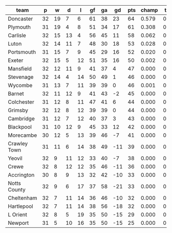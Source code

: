 |     team     | p  | w  | d  | l  | gf | ga | gd  | pts | champ | top2  | top3  | top4  |  5-7  | bot4  | bot3  | bot2  |
|--------------|----|----|----|----|----|----|-----|-----|-------|-------|-------|-------|-------|-------|-------|-------|
| Doncaster    | 32 | 19 |  7 |  6 | 61 | 38 |  23 |  64 | 0.579 | 0.848 | 0.943 | 0.983 | 0.017 | 0.000 | 0.000 | 0.000|
| Plymouth     | 31 | 19 |  4 |  8 | 51 | 34 |  17 |  61 | 0.308 | 0.674 | 0.858 | 0.938 | 0.060 | 0.000 | 0.000 | 0.000|
| Carlisle     | 32 | 15 | 13 |  4 | 56 | 45 |  11 |  58 | 0.062 | 0.225 | 0.499 | 0.718 | 0.254 | 0.000 | 0.000 | 0.000|
| Luton        | 32 | 14 | 11 |  7 | 48 | 30 |  18 |  53 | 0.028 | 0.131 | 0.335 | 0.576 | 0.359 | 0.000 | 0.000 | 0.000|
| Portsmouth   | 31 | 15 |  7 |  9 | 45 | 29 |  16 |  52 | 0.020 | 0.095 | 0.251 | 0.466 | 0.439 | 0.000 | 0.000 | 0.000|
| Exeter       | 32 | 15 |  5 | 12 | 51 | 35 |  16 |  50 | 0.002 | 0.020 | 0.075 | 0.178 | 0.521 | 0.000 | 0.000 | 0.000|
| Mansfield    | 32 | 12 | 11 |  9 | 41 | 37 |   4 |  47 | 0.000 | 0.001 | 0.003 | 0.012 | 0.131 | 0.000 | 0.000 | 0.000|
| Stevenage    | 32 | 14 |  4 | 14 | 50 | 49 |   1 |  46 | 0.000 | 0.000 | 0.003 | 0.016 | 0.161 | 0.000 | 0.000 | 0.000|
| Wycombe      | 31 | 13 |  7 | 11 | 39 | 39 |   0 |  46 | 0.001 | 0.006 | 0.021 | 0.063 | 0.390 | 0.000 | 0.000 | 0.000|
| Barnet       | 32 | 11 | 12 |  9 | 41 | 43 |  -2 |  45 | 0.000 | 0.000 | 0.001 | 0.004 | 0.072 | 0.003 | 0.001 | 0.000|
| Colchester   | 31 | 12 |  8 | 11 | 47 | 41 |   6 |  44 | 0.000 | 0.001 | 0.006 | 0.017 | 0.174 | 0.000 | 0.000 | 0.000|
| Grimsby      | 32 | 12 |  8 | 12 | 39 | 39 |   0 |  44 | 0.000 | 0.000 | 0.000 | 0.002 | 0.049 | 0.002 | 0.000 | 0.000|
| Cambridge    | 31 | 12 |  7 | 12 | 40 | 37 |   3 |  43 | 0.000 | 0.000 | 0.002 | 0.009 | 0.122 | 0.001 | 0.000 | 0.000|
| Blackpool    | 31 | 10 | 12 |  9 | 45 | 33 |  12 |  42 | 0.000 | 0.001 | 0.004 | 0.017 | 0.190 | 0.001 | 0.000 | 0.000|
| Morecambe    | 30 | 12 |  5 | 13 | 39 | 46 |  -7 |  41 | 0.000 | 0.000 | 0.000 | 0.002 | 0.048 | 0.009 | 0.002 | 0.000|
| Crawley Town | 31 | 11 |  6 | 14 | 38 | 49 | -11 |  39 | 0.000 | 0.000 | 0.000 | 0.000 | 0.011 | 0.040 | 0.014 | 0.003|
| Yeovil       | 32 |  9 | 11 | 12 | 33 | 40 |  -7 |  38 | 0.000 | 0.000 | 0.000 | 0.000 | 0.002 | 0.079 | 0.032 | 0.011|
| Crewe        | 32 |  8 | 12 | 12 | 35 | 46 | -11 |  36 | 0.000 | 0.000 | 0.000 | 0.000 | 0.001 | 0.152 | 0.073 | 0.029|
| Accrington   | 30 |  8 |  9 | 13 | 32 | 42 | -10 |  33 | 0.000 | 0.000 | 0.000 | 0.000 | 0.001 | 0.157 | 0.081 | 0.033|
| Notts County | 32 |  9 |  6 | 17 | 37 | 58 | -21 |  33 | 0.000 | 0.000 | 0.000 | 0.000 | 0.000 | 0.674 | 0.486 | 0.291|
| Cheltenham   | 32 |  7 | 11 | 14 | 36 | 46 | -10 |  32 | 0.000 | 0.000 | 0.000 | 0.000 | 0.000 | 0.496 | 0.317 | 0.163|
| Hartlepool   | 32 |  7 | 11 | 14 | 38 | 56 | -18 |  32 | 0.000 | 0.000 | 0.000 | 0.000 | 0.000 | 0.674 | 0.499 | 0.304|
| L Orient     | 32 |  8 |  5 | 19 | 35 | 50 | -15 |  29 | 0.000 | 0.000 | 0.000 | 0.000 | 0.000 | 0.817 | 0.693 | 0.510|
| Newport      | 31 |  5 | 10 | 16 | 35 | 50 | -15 |  25 | 0.000 | 0.000 | 0.000 | 0.000 | 0.000 | 0.895 | 0.802 | 0.656|
